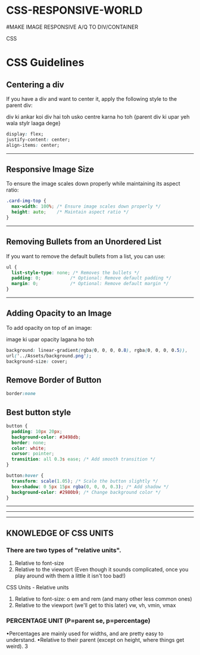 # CSS-RESPONSIVE-WORLD


#MAKE IMAGE RESPONSIVE A/Q TO DIV/CONTAINER

CSS


# CSS Guidelines

## Centering a div
If you have a div and want to center it, apply the following style to the parent div:

div ki ankar koi div hai toh usko centre karna ho toh
{parent div ki upar yeh wala stylr laaga dege}

```css
display: flex;
justify-content: center;
align-items: center;
```

---

## Responsive Image Size
To ensure the image scales down properly while maintaining its aspect ratio:

```css
.card-img-top {
  max-width: 100%; /* Ensure image scales down properly */
  height: auto;    /* Maintain aspect ratio */
}
```

---

## Removing Bullets from an Unordered List
If you want to remove the default bullets from a list, you can use:

```css
ul {
  list-style-type: none; /* Removes the bullets */
  padding: 0;           /* Optional: Remove default padding */
  margin: 0;            /* Optional: Remove default margin */
}
```

---

## Adding Opacity to an Image
To add opacity on top of an image:

image ki upar opacity lagana ho toh 

```css
background: linear-gradient(rgba(0, 0, 0, 0.8), rgba(0, 0, 0, 0.5)), 
url('../Assets/background.png');
background-size: cover;
```

## Remove Border of Button




```css
border:none
```





## Best button style 
```css
button {
  padding: 10px 20px;
  background-color: #3498db;
  border: none;
  color: white;
  cursor: pointer;
  transition: all 0.3s ease; /* Add smooth transition */
}

button:hover {
  transform: scale(1.05); /* Scale the button slightly */
  box-shadow: 0 5px 15px rgba(0, 0, 0, 0.3); /* Add shadow */
  background-color: #2980b9; /* Change background color */
}


```
----
----
----
## KNOWLEDGE OF CSS UNITS 

### There are two types of "relative units". 
1. Relative to font-size
2. Relative to the viewport 
(Even though it sounds complicated, 
once you play around with them a little it isn't too bad!)

CSS Units - Relative units 
1.  Relative to font-size: o em and rem (and many other less common ones) 
2.  Relative to the viewport (we'll get to this later) vw, vh, vmin, vmax


### PERCENTAGE UNIT (P=parent se, p=percentage)

•Percentages are mainly used for widths, and are pretty easy to understand.
•Relative to their parent (except on height, where things get weird). 3












